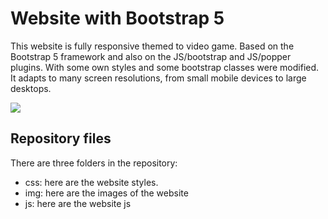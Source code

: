 # Website with Bootstrap 5
This website is fully responsive themed to video game. Based on the Bootstrap 5 framework and also on the JS/bootstrap and JS/popper plugins. With some own styles and some bootstrap classes were modified. It adapts to many screen resolutions, from small mobile devices to large desktops.

![](https://github.com/Cohetero/Imagenes-PaginesWeb/blob/master/TheLegendOfZelda/TheLegendOfZelda-1.png)

## Repository files
There are three folders in the repository:
* css: here are the website styles.
* img: here are the images of the website
* js: here are the website js
